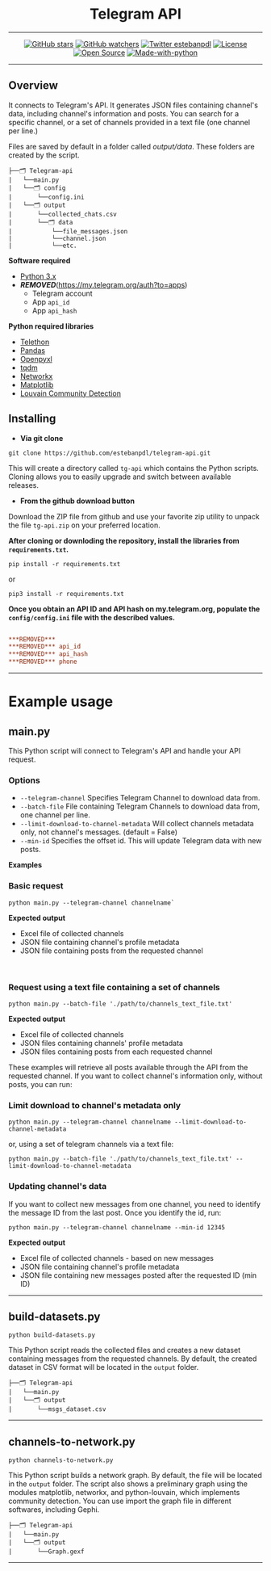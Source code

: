 <div align="center">

# Telegram API

---

[![GitHub stars](https://badgen.net/github/stars/estebanpdl/tg-api)](https://GitHub.com/estebanpdl/tg-api/stargazers/)
[![GitHub watchers](https://img.shields.io/github/watchers/estebanpdl/tg-api.svg?style=social&label=Watch&maxAge=2592000)](https://GitHub.com/estebanpdl/tg-api/watchers/)
[![Twitter estebanpdl](https://badgen.net/badge/icon/twitter?icon=twitter&label)](https://twitter.com/estebanpdl)
[![License](https://img.shields.io/badge/License-Apache%202.0-blue.svg)](https://github.com/estebanpdl/tg-api/blob/main/LICENCE)
[![Open Source](https://badges.frapsoft.com/os/v1/open-source.svg?v=103)](https://www.digitalsherlocks.org/)
[![Made-with-python](https://img.shields.io/badge/Made%20with-Python-1f425f.svg)](https://www.python.org/)

---
</div>

## Overview

It connects to Telegram's API. It generates JSON files containing channel's data, including channel's information and posts. You can search for a specific channel, or a set of channels provided in a text file (one channel per line.)

Files are saved by default in a folder called *output/data*. These folders are created by the script.

```
├──🗂 Telegram-api
|   └──main.py
|   └──🗂 config
|   	└──config.ini
|   └──🗂 output
|   	└──collected_chats.csv
|   	└──🗂 data
|   		└──file_messages.json
|   		└──channel.json
|   		└──etc.
```

**Software required**

* [Python 3.x](https://www.python.org/)
* ***REMOVED***(https://my.telegram.org/auth?to=apps)
	+ Telegram account
	+ App `api_id`
	+ App `api_hash`

**Python required libraries**

* [Telethon](https://docs.telethon.dev/en/stable/)
* [Pandas](https://pandas.pydata.org/)
* [Openpyxl](https://openpyxl.readthedocs.io/en/stable/)
* [tqdm](https://tqdm.github.io/)
* [Networkx](https://networkx.org/)
* [Matplotlib](https://matplotlib.org/)
* [Louvain Community Detection](https://github.com/taynaud/python-louvain)


Installing
----------

- **Via git clone**

```
git clone https://github.com/estebanpdl/telegram-api.git
```

This will create a directory called `tg-api` which contains the Python scripts. Cloning allows you to easily upgrade and switch between available releases.

- **From the github download button**

Download the ZIP file from github and use your favorite zip utility to unpack the file `tg-api.zip` on your preferred location.

**After cloning or downloding the repository, install the libraries from `requirements.txt`.**

```
pip install -r requirements.txt
```

or

```
pip3 install -r requirements.txt
```

**Once you obtain an API ID and API hash on my.telegram.org, populate the `config/config.ini` file with the described values.**

```ini

***REMOVED***
***REMOVED*** api_id
***REMOVED*** api_hash
***REMOVED*** phone
```

---

# Example usage

## main.py

This Python script will connect to Telegram's API and handle your API request.

### Options

* `--telegram-channel` Specifies Telegram Channel to download data from.
* `--batch-file` File containing Telegram Channels to download data from, one channel per line.
* `--limit-download-to-channel-metadata` Will collect channels metadata only, not channel's messages. (default = False)
* `--min-id` Specifies the offset id. This will update Telegram data with new posts.


**Examples**

### Basic request

```
python main.py --telegram-channel channelname`
```

**Expected output**

- Excel file of collected channels
- JSON file containing channel's profile metadata
- JSON file containing posts from the requested channel

<br />

### Request using a text file containing a set of channels

```
python main.py --batch-file './path/to/channels_text_file.txt'
```

**Expected output**

- Excel file of collected channels
- JSON files containing channels' profile metadata
- JSON files containing posts from each requested channel

These examples will retrieve all posts available through the API from the requested channel. If you want to collect channel's information only, without posts, you can run:

### Limit download to channel's metadata only

```
python main.py --telegram-channel channelname --limit-download-to-channel-metadata
```

or, using a set of telegram channels via a text file:

```
python main.py --batch-file './path/to/channels_text_file.txt' --limit-download-to-channel-metadata
```

### Updating channel's data

If you want to collect new messages from one channel, you need to identify the message ID from the last post. Once you identify the id, run:

```
python main.py --telegram-channel channelname --min-id 12345
```

**Expected output**

- Excel file of collected channels - based on new messages
- JSON file containing channel's profile metadata
- JSON file containing new messages posted after the requested ID (min ID)

---

## build-datasets.py

```
python build-datasets.py
```

This Python script reads the collected files and creates a new dataset containing messages from the requested channels. By default, the created dataset in CSV format will be located in the `output` folder.

```
├──🗂 Telegram-api
|   └──main.py
|   └──🗂 output
|   	└──msgs_dataset.csv
```

---

## channels-to-network.py

```
python channels-to-network.py
```

This Python script builds a network graph. By default, the file will be located in the `output` folder. The script also shows a preliminary graph using the modules matplotlib, networkx, and python-louvain, which implements community detection. You can use import the graph file in different softwares, including Gephi.

```
├──🗂 Telegram-api
|   └──main.py
|   └──🗂 output
|   	└──Graph.gexf
```

---
